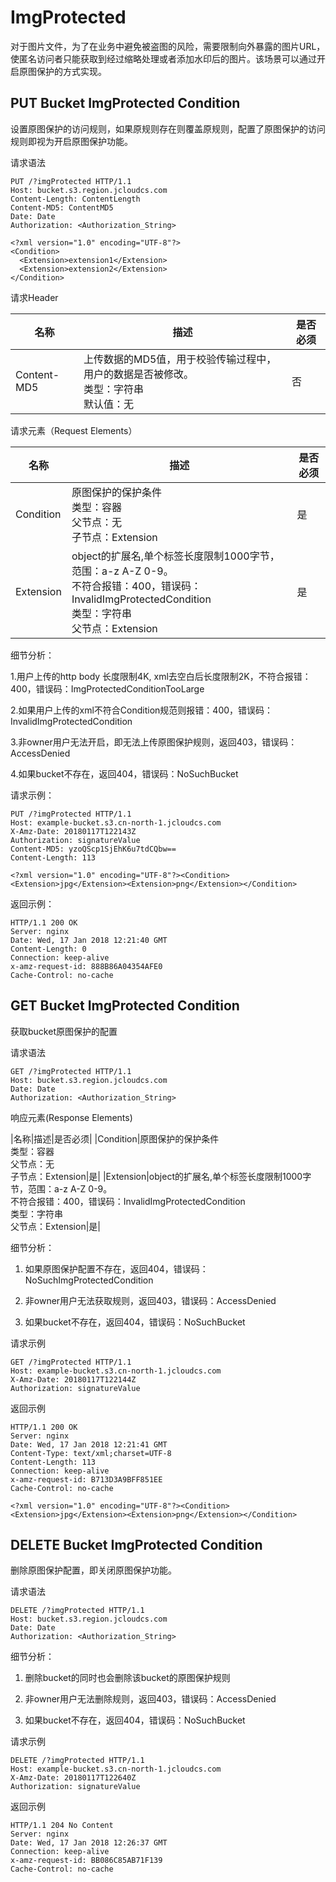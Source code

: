 # ImgProtected

对于图片文件，为了在业务中避免被盗图的风险，需要限制向外暴露的图片URL，使匿名访问者只能获取到经过缩略处理或者添加水印后的图片。该场景可以通过开启原图保护的方式实现。

## PUT Bucket ImgProtected Condition

设置原图保护的访问规则，如果原规则存在则覆盖原规则，配置了原图保护的访问规则即视为开启原图保护功能。

请求语法
```
PUT /?imgProtected HTTP/1.1
Host: bucket.s3.region.jcloudcs.com
Content-Length: ContentLength
Content-MD5: ContentMD5
Date: Date
Authorization: <Authorization_String>

<?xml version="1.0" encoding="UTF-8"?> 
<Condition>
  <Extension>extension1</Extension>   
  <Extension>extension2</Extension> 
</Condition>
```

请求Header

|名称|描述|是否必须|
|-|-|-|
|Content-MD5|上传数据的MD5值，用于校验传输过程中，用户的数据是否被修改。<br>类型：字符串<br>默认值：无|否|

请求元素（Request Elements）

|名称|描述|是否必须|
|-|-|-|
|Condition|原图保护的保护条件<br>类型：容器<br>父节点：无<br>子节点：Extension|是|
|Extension|object的扩展名,单个标签长度限制1000字节，范围：a-z A-Z 0-9。<br>不符合报错：400，错误码：InvalidImgProtectedCondition<br>类型：字符串<br>父节点：Extension|是|

细节分析：

1.用户上传的http body 长度限制4K, xml去空白后长度限制2K，不符合报错：400，错误码：ImgProtectedConditionTooLarge

2.如果用户上传的xml不符合Condition规范则报错：400，错误码：InvalidImgProtectedCondition

3.非owner用户无法开启，即无法上传原图保护规则，返回403，错误码：AccessDenied

4.如果bucket不存在，返回404，错误码：NoSuchBucket

请求示例：
```
PUT /?imgProtected HTTP/1.1
Host: example-bucket.s3.cn-north-1.jcloudcs.com
X-Amz-Date: 20180117T122143Z
Authorization: signatureValue
Content-MD5: yzoQScp1SjEhK6u7tdCQbw==
Content-Length: 113

<?xml version="1.0" encoding="UTF-8"?><Condition><Extension>jpg</Extension><Extension>png</Extension></Condition>
```

返回示例：
```
HTTP/1.1 200 OK
Server: nginx
Date: Wed, 17 Jan 2018 12:21:40 GMT
Content-Length: 0
Connection: keep-alive
x-amz-request-id: 888B86A04354AFE0
Cache-Control: no-cache
```

## GET Bucket ImgProtected Condition

获取bucket原图保护的配置

请求语法
```
GET /?imgProtected HTTP/1.1
Host: bucket.s3.region.jcloudcs.com
Date: Date
Authorization: <Authorization_String>
```

响应元素(Response Elements)

|名称|描述|是否必须|
|Condition|原图保护的保护条件<br>类型：容器<br>父节点：无<br>子节点：Extension|是|
|Extension|object的扩展名,单个标签长度限制1000字节，范围：a-z A-Z 0-9。<br>不符合报错：400，错误码：InvalidImgProtectedCondition<br>类型：字符串<br>父节点：Extension|是|

细节分析：

1. 如果原图保护配置不存在，返回404，错误码：NoSuchImgProtectedCondition

2. 非owner用户无法获取规则，返回403，错误码：AccessDenied

3. 如果bucket不存在，返回404，错误码：NoSuchBucket

请求示例
```
GET /?imgProtected HTTP/1.1
Host: example-bucket.s3.cn-north-1.jcloudcs.com
X-Amz-Date: 20180117T122144Z
Authorization: signatureValue
```

返回示例
```
HTTP/1.1 200 OK
Server: nginx
Date: Wed, 17 Jan 2018 12:21:41 GMT
Content-Type: text/xml;charset=UTF-8
Content-Length: 113
Connection: keep-alive
x-amz-request-id: B713D3A9BFF851EE
Cache-Control: no-cache
 
<?xml version="1.0" encoding="UTF-8"?><Condition><Extension>jpg</Extension><Extension>png</Extension></Condition>
```

## DELETE Bucket ImgProtected Condition

删除原图保护配置，即关闭原图保护功能。

请求语法
```
DELETE /?imgProtected HTTP/1.1
Host: bucket.s3.region.jcloudcs.com
Date: Date
Authorization: <Authorization_String>
```
细节分析：

1. 删除bucket的同时也会删除该bucket的原图保护规则

2. 非owner用户无法删除规则，返回403，错误码：AccessDenied

3. 如果bucket不存在，返回404，错误码：NoSuchBucket

请求示例
```
DELETE /?imgProtected HTTP/1.1
Host: example-bucket.s3.cn-north-1.jcloudcs.com
X-Amz-Date: 20180117T122640Z
Authorization: signatureValue
```

返回示例
```
HTTP/1.1 204 No Content
Server: nginx
Date: Wed, 17 Jan 2018 12:26:37 GMT
Connection: keep-alive
x-amz-request-id: BB086C85AB71F139
Cache-Control: no-cache
```
